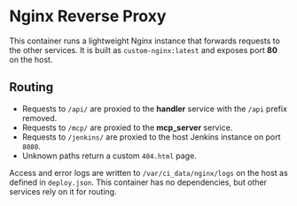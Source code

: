 # Nginx Reverse Proxy

This container runs a lightweight Nginx instance that forwards requests to the other services.
It is built as `custom-nginx:latest` and exposes port **80** on the host.

## Routing

- Requests to `/api/` are proxied to the **handler** service with the `/api` prefix removed.
- Requests to `/mcp/` are proxied to the **mcp_server** service.
- Requests to `/jenkins/` are proxied to the host Jenkins instance on port `8080`.
- Unknown paths return a custom `404.html` page.

Access and error logs are written to `/var/ci_data/nginx/logs` on the host as defined in `deploy.json`.
This container has no dependencies, but other services rely on it for routing.

